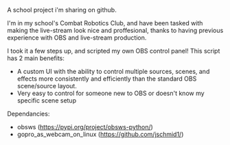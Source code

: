 A school project i'm sharing on github.

I'm in my school's Combat Robotics Club, and have been tasked with making the live-stream look nice and proffesional, thanks to having previous experience with OBS and live-stream production.

I took it a few steps up, and scripted my own OBS control panel! This script has 2 main benefits:

- A custom UI with the ability to control multiple sources, scenes, and effects more consistently and efficiently than the standard OBS scene/source layout.
- Very easy to control for someone new to OBS or doesn't know my specific scene setup

Dependancies:
+ obsws (https://pypi.org/project/obsws-python/)
+ gopro_as_webcam_on_linux (https://github.com/jschmid1/)
